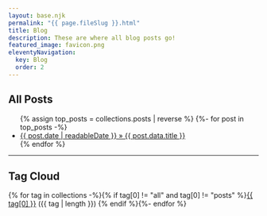 ```yaml
---
layout: base.njk
permalink: "{{ page.fileSlug }}.html"
title: Blog
description: These are where all blog posts go!
featured_image: favicon.png
eleventyNavigation:
  key: Blog
  order: 2
---
```


## All Posts

<!--This next part shows all of your posts tagged "posts" in reverse chronological order-->
<ul class="none">
{% assign top_posts = collections.posts | reverse %}
{%- for post in top_posts -%}
  <li><a href="{{ post.url }}">{{ post.date | readableDate }} » {{ post.data.title }}</a></li>
{% endfor %}
</ul>

---
## Tag Cloud

<!--This next part shows links to all the tags you have on your posts, ordered by frequency-->
<p class="center">{% for tag in collections -%}{% if tag[0] != "all" and tag[0] != "posts" %}<a href="../tags/{{ tag[0] | slugify }}.html">{{ tag[0] }}</a> ({{ tag | length }}) {% endif %}{%- endfor %}</p>
